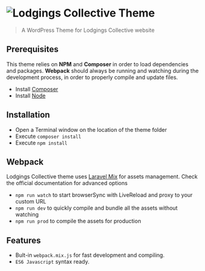 # ![Lodgings Collective Theme](https://www.lodgingscollective.com/wp-content/uploads/2023/01/lodgings-collective-black-color-logo-200.png)
> A WordPress Theme for Lodgings Collective website


## Prerequisites

This theme relies on **NPM** and **Composer** in order to load dependencies and packages.
**Webpack** should always be running and watching during the development process, in order to properly compile and update files.

* Install [Composer](https://getcomposer.org/)
* Install [Node](https://nodejs.org/)


## Installation

* Open a Terminal window on the location of the theme folder
* Execute `composer install`
* Execute `npm install`


## Webpack

Lodgings Collective theme uses [Laravel Mix](https://laravel.com/docs/5.6/mix) for assets management. Check the official documentation for advanced options

* `npm run watch` to start browserSync with LiveReload and proxy to your custom URL
* `npm run dev` to quickly compile and bundle all the assets without watching
* `npm run prod` to compile the assets for production


## Features

* Bult-in `webpack.mix.js` for fast development and compiling.
* `ES6 Javascript` syntax ready.



